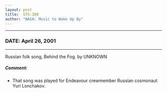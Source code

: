 ```yaml
---
layout: post
title:  STS-100
author: "NASA: Music to Wake Up By"
---
```


----
### DATE: April 26, 2001
----
Russian folk song, Behind the Fog. by UNKNOWN

##### Comment:
* That song was played for Endeavour crewmember Russian cosmonaut Yuri Lonchakov.
